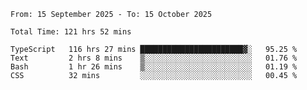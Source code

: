 <!--START_SECTION:waka-->

```abap
From: 15 September 2025 - To: 15 October 2025

Total Time: 121 hrs 52 mins

TypeScript   116 hrs 27 mins ███████████████████████▓░   95.25 %
Text         2 hrs 8 mins    ▒░░░░░░░░░░░░░░░░░░░░░░░░   01.76 %
Bash         1 hr 26 mins    ▒░░░░░░░░░░░░░░░░░░░░░░░░   01.19 %
CSS          32 mins         ░░░░░░░░░░░░░░░░░░░░░░░░░   00.45 %
```

<!--END_SECTION:waka-->
